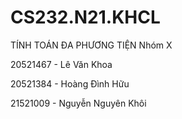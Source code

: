 # CS232.N21.KHCL

TÍNH TOÁN ĐA PHƯƠNG TIỆN
Nhóm X

20521467 - Lê Văn Khoa

20521384 - Hoàng Đình Hữu

21521009 - Nguyễn Nguyên Khôi
